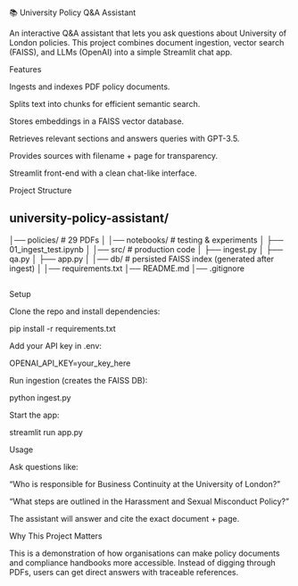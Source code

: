 📚 University Policy Q&A Assistant

An interactive Q&A assistant that lets you ask questions about University of London policies.
This project combines document ingestion, vector search (FAISS), and LLMs (OpenAI) into a simple Streamlit chat app.

Features

Ingests and indexes PDF policy documents.

Splits text into chunks for efficient semantic search.

Stores embeddings in a FAISS vector database.

Retrieves relevant sections and answers queries with GPT-3.5.

Provides sources with filename + page for transparency.

Streamlit front-end with a clean chat-like interface.

Project Structure

## university-policy-assistant/
│── policies/                # 29 PDFs
│
│── notebooks/               # testing & experiments
│   ├── 01_ingest_test.ipynb
│
│── src/                     # production code
│   ├── ingest.py
│   ├── qa.py
│   ├── app.py
│
│── db/                      # persisted FAISS index (generated after ingest)
│
│── requirements.txt
│── README.md
│── .gitignore 
##
Setup

Clone the repo and install dependencies:

pip install -r requirements.txt


Add your API key in .env:

OPENAI_API_KEY=your_key_here



Run ingestion (creates the FAISS DB):

python ingest.py


Start the app:

streamlit run app.py

Usage

Ask questions like:

“Who is responsible for Business Continuity at the University of London?”

“What steps are outlined in the Harassment and Sexual Misconduct Policy?”

The assistant will answer and cite the exact document + page.

Why This Project Matters

This is a demonstration of how organisations can make policy documents and compliance handbooks more accessible. Instead of digging through PDFs, users can get direct answers with traceable references.

